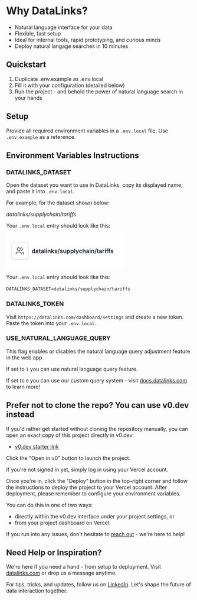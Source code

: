 # Why DataLinks?

- Natural language interface for your data
- Flexible, fast setup
- Ideal for internal tools, rapid prototyping, and curious minds
- Deploy natural langage searches in 10 minutes

## Quickstart

1. Duplicate .env.example as .env.local
2. Fill it with your configuration (detailed below)
3. Run the project - and behold the power of natural language search in your hands

## Setup

Provide all required environment variables in a `.env.local` file.
Use `.env.example` as a reference.

## Environment Variables Instructions

### DATALINKS_DATASET

Open the dataset you want to use in DataLinks, copy its displayed name, and paste it into `.env.local`.

For example, for the dataset shown below:

_datalinks/supplychain/tariffs_

Your `.env.local` entry should look like this:

![DataLinks Dataset Visualization](/public/Datalinks_Dataset.png)

Your `.env.local` entry should look like this:

`DATALINKS_DATASET=datalinks/supplychain/tariffs`

### DATALINKS_TOKEN

Visit `https://datalinks.com/dashboard/settings` and create a new token.
Paste the token into your `.env.local`.

### USE_NATURAL_LANGUAGE_QUERY

This flag enables or disables the natural language query adjustment feature in the web app.

If set to `1` you can use natural language query feature.

If set to `0` you can use our custom query system - visit [docs.datalinks.com](https://docs.datalinks.com/) to learn more!

## Prefer not to clone the repo? You can use v0.dev instead

If you'd rather get started without cloning the repository manually, you can open an exact copy of this project directly in v0.dev:

- [v0.dev starter link](https://v0.dev/community/data-links-ui-template-F0AFCpdkNSX)

Click the "Open in v0" button to launch the project.

If you're not signed in yet, simply log in using your Vercel account.

Once you're in, click the "Deploy" button in the top-right corner and follow the instructions to deploy the project to your Vercel account.
After deployment, please remember to configure your environment variables.

You can do this in one of two ways:

- directly within the v0.dev interface under your project settings, or
- from your project dashboard on Vercel.

If you run into any issues, don't hesitate to [reach out](mailto:support@datasetlinks.com) - we're here to help!

## Need Help or Inspiration?

We're here if you need a hand - from setup to deployment.
Visit [datalinks.com](https://datalinks.com/) or drop us a message anytime.

For tips, tricks, and updates, follow us on [LinkedIn](https://www.linkedin.com/company/datasetlinks/).
Let's shape the future of data interaction together.
